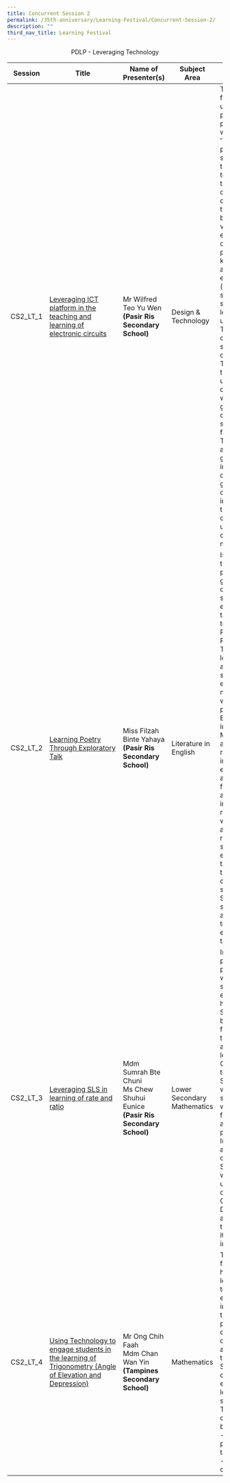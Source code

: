 ```yaml
---
title: Concurrent Session 2
permalink: /35th-anniversary/Learning-Festival/Concurrent-Session-2/
description: ""
third_nav_title: Learning Festival
---
```

<center>PDLP - Leveraging Technology</center>

| Session | Title | Name of Presenter(s) | Subject Area | Sypnosis
| -------- | -------- | -------- |-------- |-------- |
| CS2\_LT\_1     | [Leveraging ICT platform in the teaching and learning of electronic circuits](https://drive.google.com/file/d/1e1AkD-Y29M2yJUo0YSM4S_StYaBYQOth/view?usp=sharing)     | Mr Wilfred Teo Yu Wen<br>**(Pasir Ris Secondary School)**     |Design & Technology|This lesson focuses on the use of SLS platform, paired with web platform 'TinkerCAD’ to provide students with the opportunity to demonstrate their learning of electronic circuits, with the aim for better visualisation of electronic circuits. Using prior knowledge to an environment (moisture) sensing circuit, students in this lesson will be using TinkerCAD to construct light sensing circuits online. Thereafter, they will make use of question tools within SLS to guide them to discover how a sensing circuit functions. Teachers will also be able to gather student inputs on SLS questions to give feedback or provide intervention so that their level of understanding can be monitored.
|CS2\_LT\_2|[Learning Poetry Through Exploratory Talk](https://drive.google.com/file/d/1YoA9KrzHLWpVPP9z3GIfqGqSF6IyKxXs/view?usp=sharing)|Miss Filzah Binte Yahaya  <br>**(Pasir Ris Secondary School)**|Literature in English|Is the use of the SLS platform in generating creative and spontaneous exploratory talk in the teaching of Poetry even POSSIBLE? <br>The series of lessons were aimed to allow students to explore and to make meaning when given a poem to study. Even with the introduction of MTV, students are still required to interact with each other in an organic way for a creative and imaginative response which is always the result of spontaneous exploratory talk in a traditional classroom situation. The SLS lessons seek to explore an alternative to getting exploratory talk with ICT.
|CS2\_LT\_3|[Leveraging SLS in learning of rate and ratio](https://drive.google.com/file/d/1MpWYlTUKtrRWSdR_1Us26UzdQaDfaok4/view?usp=sharing)|Mdm Sumrah Bte Chuni<br>Ms Chew Shuhui Eunice<br>**(Pasir Ris Secondary School)**|Lower Secondary Mathematics|In this presentation, participants will be able to see first-hand examples of how a Math SLS lesson can be designed for learners through deep and active learning. Opportunities to promote SDL and AfL will be showcased, with students' feedback and artefacts presented. Insights will also be shared on how the SLS lesson was improved using the criteria for Quality Lesson Design (QLD) as a guide, through 2 iterations of implementation
|CS2\_LT\_4|[Using Technology to engage students in the learning of Trigonometry (Angle of Elevation and Depression)](https://drive.google.com/file/d/1k5GVNTAafZyriF5vA6WiTIjem5ot1s2G/view?usp=sharing)|Mr Ong Chih Faah  <br>Mdm Chan Wan Yin  <br>**(Tampines Secondary School)**|Mathematics|The sharing focusses on how to leverage technology to enhance T&L, in particular through purposeful design of online activities using the features in SLS so as to create a more engaging lessons for students.   <br>The lessons designed were based on  <br>-   Math performance tasks  <br>-   Assessment of learning